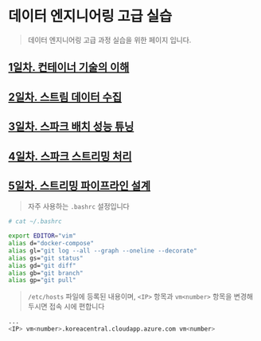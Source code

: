 # 데이터 엔지니어링 고급 실습

> 데이터 엔지니어링 고급 과정 실습을 위한 페이지 입니다.

## [1일차. 컨테이너 기술의 이해](https://github.com/psyoblade/data-engineer-advanced-training/tree/master/day1/README.md)

## [2일차. 스트림 데이터 수집](https://github.com/psyoblade/data-engineer-advanced-training/tree/master/day2/README.md)

## [3일차. 스파크 배치 성능 튜닝](https://github.com/psyoblade/data-engineer-advanced-training/tree/master/day3/README.md)

## [4일차. 스파크 스트리밍 처리](https://github.com/psyoblade/data-engineer-advanced-training/tree/master/day4/README.md)

## [5일차. 스트리밍 파이프라인 설계](https://github.com/psyoblade/data-engineer-advanced-training/tree/master/day5/README.md)



>  자주 사용하는 `.bashrc` 설정입니다

```bash
# cat ~/.bashrc

export EDITOR="vim"
alias d="docker-compose"
alias gl="git log --all --graph --oneline --decorate"
alias gs="git status"
alias gd="git diff"
alias gb="git branch"
alias gp="git pull"
```

> `/etc/hosts` 파일에 등록된 내용이며, `<IP>` 항목과 `vm<number>` 항목을 변경해 두시면 접속 시에 편합니다

```bash
...
<IP> vm<number>.koreacentral.cloudapp.azure.com vm<number>
```

